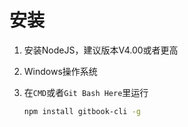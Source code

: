 # 安装
1. 安装NodeJS，建议版本V4.00或者更高

2. Windows操作系统

3. 在`CMD`或者`Git Bash Here`里运行

   ```bash
   npm install gitbook-cli -g
   ```
